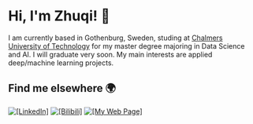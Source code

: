 # Hi, I'm Zhuqi! 👋

I am currently based in Gothenburg, Sweden, studing at [Chalmers University of Technology](https://www.chalmers.se/en/) for my master degree majoring in Data Science and AI. I will graduate very soon. My main interests are applied deep/machine learning projects. 

## Find me elsewhere 🌍

[![`[LinkedIn]`](https://img.shields.io/badge/LinkedIn-blue?style=flat&logo=linkedin&labelColor=blue)](https://www.linkedin.com/in/zhuqi-xiao-6607231b9/)
[![`[Bilibili]`](https://img.shields.io/static/v1?label=&message=BiliBili&color=ff69b4)](https://space.bilibili.com/181492373)
[![`[My Web Page]`](https://img.shields.io/badge/My%20Page--brightgreen?style=social&logo=appveyor)](https://zhuqishawn.github.io/)

